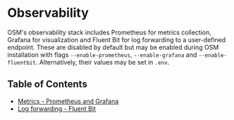 # Observability

OSM's observability stack includes Prometheus for metrics collection, Grafana for visualization and Fluent Bit for log forwarding to a user-defined endpoint. These are disabled by default but may be enabled during OSM installation with flags `--enable-prometheus`, `--enable-grafana` and `--enable-fluentbit`. Alternatively, their values may be set in `.env`.

## Table of Contents
- [Metrics - Prometheus and Grafana](/docs/patterns/observability/metrics.md)
- [Log forwarding - Fluent Bit](/docs/patterns/observability/logging.md)
